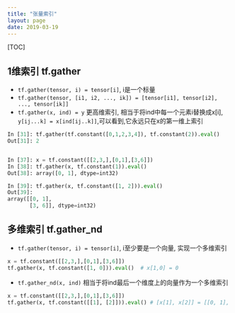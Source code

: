 ```yaml
---
title: "张量索引"
layout: page
date: 2019-03-19
---
```

[TOC]

## 1维索引 tf.gather
- `tf.gather(tensor, i) = tensor[i]`, i是一个标量
- `tf.gather(tensor, [i1, i2, ..., ik]) = [tensor[i1], tensor[i2], ..., tensor[ik]]`
- `tf.gather(x, ind) = y` 更高维索引, 相当于将ind中每一个元素i替换成x[i], `y[ij...k] = x[ind[ij..k]]`,可以看到,它永远只在x的第一维上索引

```python
In [31]: tf.gather(tf.constant([0,1,2,3,4]), tf.constant(2)).eval()
Out[31]: 2


In [37]: x = tf.constant([[2,3,],[0,1],[3,6]])
In [38]: tf.gather(x, tf.constant(1)).eval()
Out[38]: array([0, 1], dtype=int32)

In [39]: tf.gather(x, tf.constant([1, 2])).eval()
Out[39]:
array([[0, 1],
       [3, 6]], dtype=int32)
```


## 多维索引 tf.gather_nd
- `tf.gather(tensor, i) = tensor[i]`, i至少要是一个向量, 实现一个多维索引
```python
x = tf.constant([[2,3,],[0,1],[3,6]])
tf.gather(x, tf.constant([1, 0])).eval()  # x[1,0] = 0
```

- `tf.gather_nd(x, ind)` 相当于将ind最后一个维度上的向量作为一个多维索引
```python
x = tf.constant([[2,3,],[0,1],[3,6]])
tf.gather(x, tf.constant([[1], [2]])).eval() # [x[1], x[2]] = [[0, 1], [3, 6]]
```

